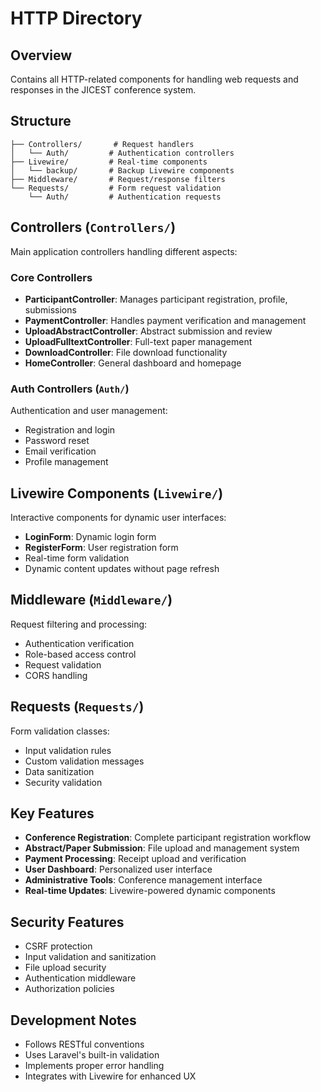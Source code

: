 # HTTP Directory

## Overview
Contains all HTTP-related components for handling web requests and responses in the JICEST conference system.

## Structure
```
├── Controllers/       # Request handlers
│   └── Auth/         # Authentication controllers
├── Livewire/         # Real-time components
│   └── backup/       # Backup Livewire components
├── Middleware/       # Request/response filters
└── Requests/         # Form request validation
    └── Auth/         # Authentication requests
```

## Controllers (`Controllers/`)
Main application controllers handling different aspects:

### Core Controllers
- **ParticipantController**: Manages participant registration, profile, submissions
- **PaymentController**: Handles payment verification and management
- **UploadAbstractController**: Abstract submission and review
- **UploadFulltextController**: Full-text paper management
- **DownloadController**: File download functionality
- **HomeController**: General dashboard and homepage

### Auth Controllers (`Auth/`)
Authentication and user management:
- Registration and login
- Password reset
- Email verification
- Profile management

## Livewire Components (`Livewire/`)
Interactive components for dynamic user interfaces:
- **LoginForm**: Dynamic login form
- **RegisterForm**: User registration form
- Real-time form validation
- Dynamic content updates without page refresh

## Middleware (`Middleware/`)
Request filtering and processing:
- Authentication verification
- Role-based access control
- Request validation
- CORS handling

## Requests (`Requests/`)
Form validation classes:
- Input validation rules
- Custom validation messages
- Data sanitization
- Security validation

## Key Features
- **Conference Registration**: Complete participant registration workflow
- **Abstract/Paper Submission**: File upload and management system
- **Payment Processing**: Receipt upload and verification
- **User Dashboard**: Personalized user interface
- **Administrative Tools**: Conference management interface
- **Real-time Updates**: Livewire-powered dynamic components

## Security Features
- CSRF protection
- Input validation and sanitization
- File upload security
- Authentication middleware
- Authorization policies

## Development Notes
- Follows RESTful conventions
- Uses Laravel's built-in validation
- Implements proper error handling
- Integrates with Livewire for enhanced UX